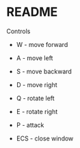 # README
Controls

- W - move forward
- A - move left
- S - move backward
- D - move right
  
- Q - rotate left
- E - rotate right

- P - attack

- ECS - close window

